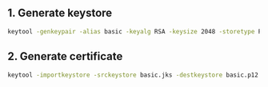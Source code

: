 ## 1. Generate keystore

```bash
keytool -genkeypair -alias basic -keyalg RSA -keysize 2048 -storetype PKCS12 -keystore basic.p12 -validity 3650
```

## 2. Generate certificate 

```bash
keytool -importkeystore -srckeystore basic.jks -destkeystore basic.p12 -deststoretype pkcs12
```
